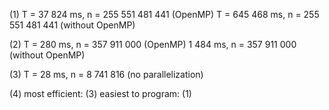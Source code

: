(1) T =  37 824 ms, n = 255 551 481 441 (OpenMP)
    T = 645 468 ms, n = 255 551 481 441 (without OpenMP)

(2) T =     280 ms, n =     357 911 000 (OpenMP)
          1 484 ms, n =     357 911 000 (without OpenMP)

(3) T =      28 ms, n =       8 741 816 (no parallelization)

(4) most efficient:     (3)
    easiest to program: (1)
